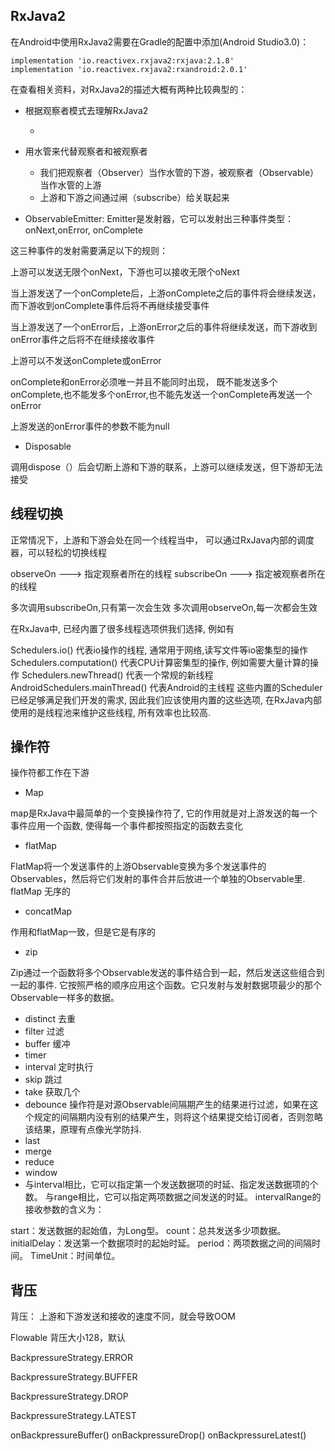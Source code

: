 ## RxJava2

在Android中使用RxJava2需要在Gradle的配置中添加(Android Studio3.0)：

	implementation 'io.reactivex.rxjava2:rxjava:2.1.8'
    implementation 'io.reactivex.rxjava2:rxandroid:2.0.1'

在查看相关资料，对RxJava2的描述大概有两种比较典型的：

* 根据观察者模式去理解RxJava2

	* 

* 用水管来代替观察者和被观察者

	* 我们把观察者（Observer）当作水管的下游，被观察者（Observable）当作水管的上游
	* 上游和下游之间通过闸（subscribe）给关联起来
	
* ObservableEmitter: Emitter是发射器，它可以发射出三种事件类型：onNext,onError, onComplete

这三种事件的发射需要满足以下的规则：

上游可以发送无限个onNext，下游也可以接收无限个oNext

当上游发送了一个onComplete后，上游onComplete之后的事件将会继续发送，而下游收到onComplete事件后将不再继续接受事件

当上游发送了一个onError后，上游onError之后的事件将继续发送，而下游收到onError事件之后将不在继续接收事件

上游可以不发送onComplete或onError

onComplete和onError必须唯一并且不能同时出现， 既不能发送多个onComplete,也不能发多个onError,也不能先发送一个onComplete再发送一个onError

上游发送的onError事件的参数不能为null

* Disposable

调用dispose（）后会切断上游和下游的联系，上游可以继续发送，但下游却无法接受


## 线程切换


正常情况下，上游和下游会处在同一个线程当中， 可以通过RxJava内部的调度器，可以轻松的切换线程

observeOn ---> 指定观察者所在的线程
subscribeOn ---> 指定被观察者所在的线程

多次调用subscribeOn,只有第一次会生效
多次调用observeOn,每一次都会生效

在RxJava中, 已经内置了很多线程选项供我们选择, 例如有

Schedulers.io() 代表io操作的线程, 通常用于网络,读写文件等io密集型的操作
Schedulers.computation() 代表CPU计算密集型的操作, 例如需要大量计算的操作
Schedulers.newThread() 代表一个常规的新线程
AndroidSchedulers.mainThread() 代表Android的主线程
这些内置的Scheduler已经足够满足我们开发的需求, 因此我们应该使用内置的这些选项, 在RxJava内部使用的是线程池来维护这些线程, 所有效率也比较高.


## 操作符

操作符都工作在下游

* Map

map是RxJava中最简单的一个变换操作符了, 它的作用就是对上游发送的每一个事件应用一个函数, 使得每一个事件都按照指定的函数去变化

* flatMap

FlatMap将一个发送事件的上游Observable变换为多个发送事件的Observables，然后将它们发射的事件合并后放进一个单独的Observable里.
flatMap 无序的

* concatMap

作用和flatMap一致，但是它是有序的

* zip

Zip通过一个函数将多个Observable发送的事件结合到一起，然后发送这些组合到一起的事件. 它按照严格的顺序应用这个函数。它只发射与发射数据项最少的那个Observable一样多的数据。

* distinct 去重
* filter 过滤
* buffer 缓冲
* timer
* interval 定时执行
* skip 跳过
* take 获取几个
* debounce 操作符是对源Observable间隔期产生的结果进行过滤，如果在这个规定的间隔期内没有别的结果产生，则将这个结果提交给订阅者，否则忽略该结果，原理有点像光学防抖.
* last
* merge
* reduce
* window
* 与interval相比，它可以指定第一个发送数据项的时延、指定发送数据项的个数。
与range相比，它可以指定两项数据之间发送的时延。
intervalRange的接收参数的含义为：

start：发送数据的起始值，为Long型。
count：总共发送多少项数据。
initialDelay：发送第一个数据项时的起始时延。
period：两项数据之间的间隔时间。
TimeUnit：时间单位。


## 背压

背压： 上游和下游发送和接收的速度不同，就会导致OOM

Flowable 背压大小128，默认

BackpressureStrategy.ERROR

BackpressureStrategy.BUFFER

BackpressureStrategy.DROP

BackpressureStrategy.LATEST

onBackpressureBuffer()
onBackpressureDrop()
onBackpressureLatest()
